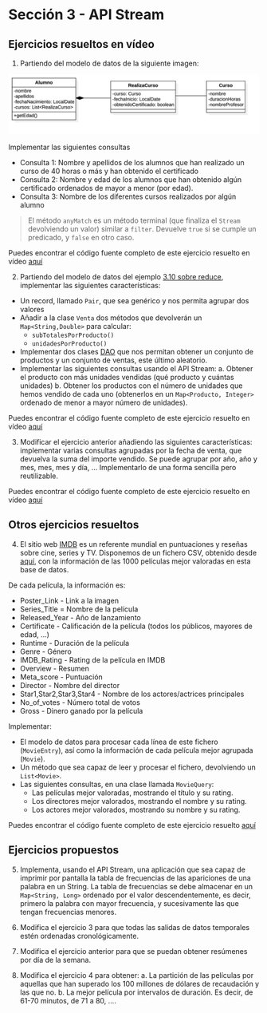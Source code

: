 # Sección 3 - API Stream

## Ejercicios resueltos en vídeo

1. Partiendo del modelo de datos de la siguiente imagen:

![Modelo de datos](../../Ejemplos/03.8_Ejercicio01/Main.png)

Implementar las siguientes consultas

- Consulta 1: Nombre y apellidos de los alumnos que han realizado un curso de 40 horas o más y han obtenido el certificado
- Consulta 2: Nombre y edad de los alumnos que han obtenido algún certificado ordenados de mayor a menor (por edad).
- Consulta 3: Nombre de los diferentes cursos realizados por algún alumno

> El método `anyMatch` es un método terminal (que finaliza el `Stream` devolviendo un valor) similar a `filter`. Devuelve `true` si se cumple un predicado, y `false` en otro caso.

Puedes encontrar el código fuente completo de este ejercicio resuelto en vídeo [aquí](../../Ejemplos/03.08_Ejercicio01/)


2. Partiendo del modelo de datos del ejemplo [3.10 sobre reduce](.), implementar las siguientes características:

- Un record, llamado `Pair`, que sea genérico y nos permita agrupar dos valores
- Añadir a la clase `Venta` dos métodos que devolverán un `Map<String,Double>` para calcular:
  - `subTotalesPorProducto()`
  - `unidadesPorProducto()`
- Implementar dos clases [DAO](https://es.wikipedia.org/wiki/Objeto_de_acceso_a_datos) que nos permitan obtener un conjunto de productos y un conjunto de ventas, este último aleatorio.
- Implementar las siguientes consultas usando el API Stream:
    a. Obtener el producto con más unidades vendidas (qué producto y cuántas unidades)
    b. Obtener los productos con el número de unidades que hemos vendido de cada uno (obtenerlos en un `Map<Producto, Integer>` ordenado de menor a mayor número de unidades).

Puedes encontrar el código fuente completo de este ejercicio resuelto en vídeo [aquí](../../Ejemplos/03.17_Ejercicio02/)

3. Modificar el ejercicio anterior añadiendo las siguientes características: implementar varias consultas agrupadas por la fecha de venta, que devuelva la suma del importe vendido. Se puede agrupar por año, año y mes, mes, mes y día, ... Implementarlo de una forma sencilla pero reutilizable.

Puedes encontrar el código fuente completo de este ejercicio resuelto en vídeo [aquí](../../Ejemplos/03.18_Ejercicio03/)

## Otros ejercicios resueltos

4. El sitio web [IMDB](https://www.imdb.com/) es un referente mundial en puntuaciones y reseñas sobre cine, series y TV. Disponemos de un fichero CSV, obtenido desde [aquí](https://www.kaggle.com/datasets/harshitshankhdhar/imdb-dataset-of-top-1000-movies-and-tv-shows), con la información de las 1000 películas mejor valoradas en esta base de datos.

De cada película, la información es: 

- Poster_Link - Link a la imagen
- Series_Title = Nombre de la película
- Released_Year - Año de lanzamiento
- Certificate - Calificación de la película (todos los públicos, mayores de edad, ...)
- Runtime - Duración de la película
- Genre - Género
- IMDB_Rating - Rating de la película en IMDB
- Overview - Resumen
- Meta_score - Puntuación
- Director - Nombre del director
- Star1,Star2,Star3,Star4 - Nombre de los actores/actrices principales
- No_of_votes - Número total de votos
- Gross - Dinero ganado por la película

Implementar:

- El modelo de datos para procesar cada línea de este fichero (`MovieEntry`), así como la información de cada película mejor agrupada (`Movie`).
- Un método que sea capaz de leer y procesar el fichero, devolviendo un `List<Movie>`.
- Las siguientes consultas, en una clase llamada `MovieQuery`:
  - Las películas mejor valoradas, mostrando el título y su rating.
  - Los directores mejor valorados, mostrando el nombre y su rating.
  - Los actores mejor valorados, mostrando su nombre y su rating.

Puedes encontrar el código fuente completo de este ejercicio resuelto [aquí](./S03E04/)

  
## Ejercicios propuestos

5. Implementa, usando el API Stream, una aplicación que sea capaz de imprimir por pantalla la tabla de frecuencias de las apariciones de una palabra en un String. La tabla de frecuencias se debe almacenar en un `Map<String, Long>` ordenado por el valor descendentemente, es decir, primero la palabra con mayor frecuencia, y sucesivamente las que tengan frecuencias menores.

6. Modifica el ejercicio 3 para que todas las salidas de datos temporales estén ordenadas cronológicamente.

7. Modifica el ejercicio anterior para que se puedan obtener resúmenes por día de la semana.

8. Modifica el ejercicio 4 para obtener:
    a. La partición de las películas por aquellas que han superado los 100 millones de dólares de recaudación y las que no.
    b. La mejor película por intervalos de duración. Es decir, de 61-70 minutos, de 71 a 80, ....

 